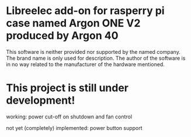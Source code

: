 # Libreelec add-on for rasperry pi case named Argon ONE V2 produced by Argon 40

This software is neither provided nor supported by the named company.
The brand name is only used for description.
The author of the software is in no way related to the manufacturer of the hardware mentioned.  

# This project is still under development!

working:
power cut-off on shutdown and fan control

not yet (completely) implemented:
power button support
